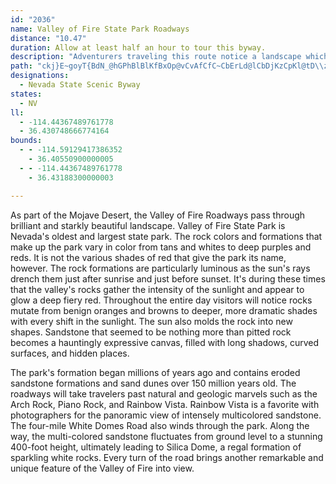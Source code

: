 ```yaml
---
id: "2036"
name: Valley of Fire State Park Roadways
distance: "10.47"
duration: Allow at least half an hour to tour this byway.
description: "Adventurers traveling this route notice a landscape which shifts with each slight movement of the sun. Rocks mutate from benign oranges and browns to deeper, more dramatic shades."
path: "ckj}E~goyT{BdN_@hGPhBlBlKfBxOp@vCvAfCfC~CbErLd@lCbDjKzCpKl@tD\\zHDpKWrOGhDG`DSxKoCda@PvIPzAV^hDbF^nA?~A?|Cm@hGaBpHqFvQMnAP~LCvZzBlIx@pBh@rCGtDsApHHhDpCnJt@rDPlF_BjPe@jH?|K~AnSf@|BHl@n@pFHp@bEhRp@xIHdEi@pEe@hBcBzG^nMaBr]??mBxX?~@^hA^j@kAh@eAb@aQpAsHtAw@b@i@Ba@VqBTAaK@`KpBU`@Wh@Cv@c@rHuA`QqAdAc@jAi@bAdBf@^rFbEZN@?`MjGfA\\|Aj@tVrIdHfCbHfFtE`BrG|Fr@zADBv@jGlD|IfJzUtAbElHhT^xDj@bQr@tTE~Gu@hGWzG{@vE_CxJmAbDqCzYFfEz@lDbDpHbAvHGfCQbAaBxAu@nAuADiF_D_BIm@g@q@qBcBeBaAEq@f@gB|C{AhDeBzB{OnP_BbFq@rAEDcAlA"
designations:
  - Nevada State Scenic Byway
states:
  - NV
ll:
  - -114.44367489761778
  - 36.430748666774164
bounds:
  - - -114.59129417386352
    - 36.40550900000005
  - - -114.44367489761778
    - 36.43188300000003

---
```


As part of the Mojave Desert, the Valley of Fire Roadways pass through brilliant and starkly beautiful landscape.  Valley of Fire State Park is Nevada's oldest and largest state park.  The rock colors and formations that make up the park vary in color from tans and whites to deep purples and reds.  It is not the various shades of red that give the park its name, however.  The rock formations are particularly luminous as the sun's rays drench them just after sunrise and just before sunset.  It's during these times that the valley's rocks gather the intensity of the sunlight and appear to glow a deep fiery red.  Throughout the entire day visitors will notice rocks mutate from benign oranges and browns to deeper, more dramatic shades with every shift in the sunlight.  The sun also molds the rock into new shapes.  Sandstone that seemed to be nothing more than pitted rock becomes a hauntingly expressive canvas, filled with long shadows, curved surfaces, and hidden places.

The park's formation began millions of years ago and contains eroded sandstone formations and sand dunes over 150 million years old.  The roadways will take travelers past natural and geologic marvels such as the Arch Rock, Piano Rock, and Rainbow Vista.  Rainbow Vista is a favorite with photographers for the panoramic view of intensely multicolored sandstone.  The four-mile White Domes Road also winds through the park.  Along the way, the multi-colored sandstone fluctuates from ground level to a stunning 400-foot height, ultimately leading to Silica Dome, a regal formation of sparkling white rocks.  Every turn of the road brings another remarkable and unique feature of the Valley of Fire into view.  

